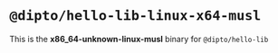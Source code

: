 # `@dipto/hello-lib-linux-x64-musl`

This is the **x86_64-unknown-linux-musl** binary for `@dipto/hello-lib`
